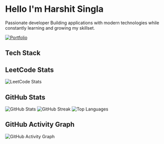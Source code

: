 # Hello I'm Harshit Singla

Passionate developer Building applications with modern technologies while constantly learning and growing my skillset.

<div>

[![Portfolio](https://img.shields.io/badge/Portfolio-000000?style=for-the-badge&logo=vercel&logoColor=white)](https://harshitdevfolio.vercel.app)

</div>

## Tech Stack

## LeetCode Stats

<div align="">
  <img src="https://leetcard.jacoblin.cool/harshit14012006?theme=nord" alt="LeetCode Stats">
</div>

## GitHub Stats

<div align="">
  <img src="https://github-readme-stats.vercel.app/api?username=harshit14012006&show_icons=true&theme=nord" alt="GitHub Stats">
  <img src="https://github-readme-streak-stats.herokuapp.com/?user=harshit14012006&theme=nord" alt="GitHub Streak">
  <img src="https://github-readme-stats.vercel.app/api/top-langs/?username=harshit14012006&layout=compact&theme=nord" alt="Top Languages">
</div>

## GitHub Activity Graph  
![GitHub Activity Graph](https://github-readme-activity-graph.vercel.app/graph?username=harshit14012006&theme=nord)
